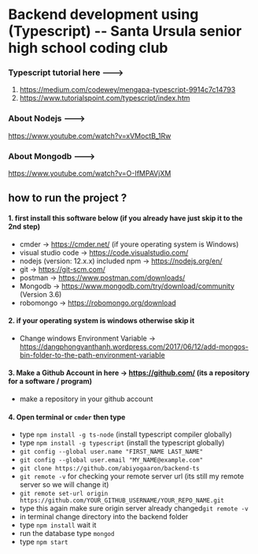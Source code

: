# Backend development using (Typescript) -- Santa Ursula senior high school coding club
### Typescript tutorial here ---> 
1. https://medium.com/codewey/mengapa-typescript-9914c7c14793
2. https://www.tutorialspoint.com/typescript/index.htm

### About Nodejs --->
https://www.youtube.com/watch?v=xVMoctB_1Rw

### About Mongodb --->
https://www.youtube.com/watch?v=O-IfMPAVjXM

## how to run the project ?

#### 1. first install this software below (if you already have just skip it to the 2nd step)
- cmder -> https://cmder.net/ (if youre operating system is Windows)
- visual studio code -> https://code.visualstudio.com/
- nodejs (version: 12.x.x) included npm -> https://nodejs.org/en/
- git -> https://git-scm.com/
- postman -> https://www.postman.com/downloads/
- Mongodb -> https://www.mongodb.com/try/download/community (Version 3.6)
- robomongo -> https://robomongo.org/download

#### 2. if your operating system is windows otherwise skip it
- Change windows Environment Variable -> https://dangphongvanthanh.wordpress.com/2017/06/12/add-mongos-bin-folder-to-the-path-environment-variable

#### 3. Make a Github Account in here -> https://github.com/ (its a repository for a software / program)
- make a repository in your github account

#### 4. Open terminal or `cmder` then type
-  type `npm install -g ts-node` (install typescript compiler globally) 
-  type `npm install -g typescript` (install the typescript globally)
-  `git config --global user.name "FIRST_NAME LAST_NAME"`
-  `git config --global user.email "MY_NAME@example.com"`
-  `git clone https://github.com/abiyogaaron/backend-ts`
-  `git remote -v` for checking your remote server url (its still my remote server so we will change it)
-  `git remote set-url origin https://github.com/YOUR_GITHUB_USERNAME/YOUR_REPO_NAME.git`
-  type this again make sure origin server already changed`git remote -v`
-  in terminal change directory into the backend folder
-  type `npm install` wait it
-  run the database type `mongod`
-  type `npm start`
